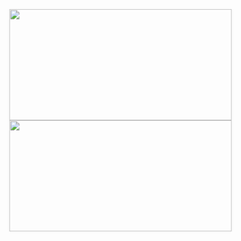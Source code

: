 <div style="display: flex; gap: 0">
  <a href="https://github.com/anuraghazra/github-readme-stats">
    <img height=200 width=400 align="center" style="vertical-align: top;" src="https://readme-stats-black-mu.vercel.app/api/top-langs/?username=igorplebanczyk&theme=transparent&hide_border=true&title_color=20A6A6&card_width=300&layout=compact&disable_animations=false&exclude_repo=readme-stats&langs_count=6" />
    <img height=200 width=400 align="center" style="vertical-align: top;" src="https://readme-stats-black-mu.vercel.app/api?username=igorplebanczyk&theme=transparent&hide_border=true&custom_title=GitHub%20Stats&title_color=20A6A6&text_color=D4D4D4&card_width=300&disable_animations=false&hide=issues&show_icons=true" />
  </a>
</div>

